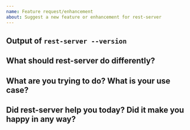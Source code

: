 ```yaml
---
name: Feature request/enhancement
about: Suggest a new feature or enhancement for rest-server
---
```



<!--
Welcome! - We kindly ask that you:

  1. Fill out the issue template below - not doing so needs a good reason.
  2. Use the forum if you have a question rather than a bug or feature request.

The forum is at: https://forum.restic.net

The forum is a better place for questions about rest-server or general suggestions
and topics, e.g. usage or documentation questions! This issue tracker is mainly
for tracking bugs and feature requests directly relating to the development of
the software itself, rather than the project.

Thanks for understanding, and for contributing to the project!
-->


Output of `rest-server --version` <!-- If using docker, output of `docker images restic/rest-server:latest -q` -->
---------------------------------

<!--
Please add the version of rest-server you're currently using here, this helps us
later to see what has changed in rest-server when we revisit this issue after some
time.
-->


What should rest-server do differently?
---------------------------------------

<!--
Please describe the feature you'd like to see added or changed here.
-->


What are you trying to do? What is your use case?
-------------------------------------------------

<!--
This section should contain a brief description what you're trying to do, which
would be possible after implementing the new feature.
-->


Did rest-server help you today? Did it make you happy in any way?
-----------------------------------------------------------------

<!--
Answering this question is not required, but if you have anything positive to share, please do so here!
Sometimes we get tired of reading bug reports all day and a little positive end note does wonders.
Idea by Joey Hess, https://joeyh.name/blog/entry/two_holiday_stories/
-->
